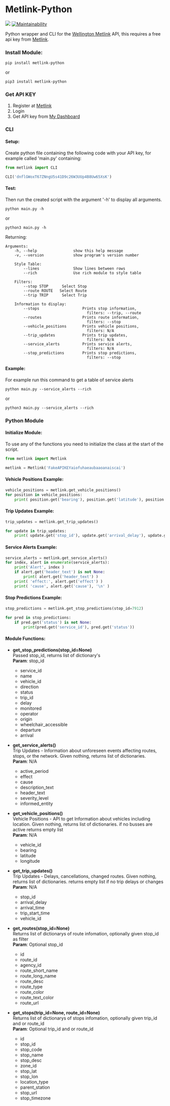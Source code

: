 # Metlink-Python
[![](https://github.com/HarryLudemann/Metlink-Python/workflows/pytests/badge.svg)]()
[![Maintainability](https://api.codeclimate.com/v1/badges/08e4dc1f109aaa6c4f75/maintainability)](https://codeclimate.com/github/HarryLudemann/Metlink-Python/maintainability)
   
Python wrapper and CLI for the [Wellington Metlink](https://gwrc-opendata.auth.ap-southeast-2.amazoncognito.com/signup?response_type=token&client_id=4bmn2icphpqls57ijr7k4okv55&redirect_uri=https://opendata.metlink.org.nz/index.html?action=login) API, this requires a free api key from [Metlink](https://gwrc-opendata.auth.ap-southeast-2.amazoncognito.com/signup?response_type=token&client_id=4bmn2icphpqls57ijr7k4okv55&redirect_uri=https://opendata.metlink.org.nz/index.html?action=login).

### Install Module:
```
pip install metlink-python
```
or
```
pip3 install metlink-python
```
### Get API KEY
1. Register at [Metlink](https://gwrc-opendata.auth.ap-southeast-2.amazoncognito.com/signup?response_type=token&client_id=4bmn2icphpqls57ijr7k4okv55&redirect_uri=https://opendata.metlink.org.nz/index.html?action=login)
2. Login
3. Get API key from [My Dashboard](https://opendata.metlink.org.nz/dashboard)

### CLI
#### Setup:
Create python file containing the following code with your API key, for example called 'main.py' containing:
```python
from metlink import CLI

CLI('dnflGWoxT67ZNngU5s41D9c26W3UUp4B8Uw65XsK')
```
#### Test:
Then run the created script with the argument '-h' to display all arguments.
```
python main.py -h
```
or 
```
python3 main.py -h
```
Returning:
```
Arguments:
    -h, --help                show this help message
    -v, --version             show program's version number

    Style Table:
        --lines               Show lines between rows
        --rich                Use rich module to style table

    Filters:
        --stop STOP      Select Stop
        --route ROUTE   Select Route
        --trip TRIP      Select Trip

    Information to display:
        --stops                   Prints stop information,
                                    filters: --trip, --route
        --routes                  Prints route information,
                                    filters: --stop
        --vehicle_positions       Prints vehicle positions,
                                    filters: N/A
        --trip_updates            Prints trip updates,
                                    filters: N/A
        --service_alerts          Prints service alerts,
                                    filters: N/A
        --stop_predictions        Prints stop predictions,
                                    filters: --stop
```
#### Example:
For example run this command to get a table of service alerts
```
python main.py --service_alerts --rich
```
or 
```
python3 main.py --service_alerts --rich
```
### Python Module
#### Initialize Module:
To use any of the functions you need to initialize the class at the start of the script.
```python
from metlink import Metlink

metlink = Metlink('FakeAPIKEYaiofuhaeaubaaoanaiscai')
```
#### Vehicle Positions Example:
```python
vehicle_positions = metlink.get_vehicle_positions()
for position in vehicle_positions:
    print( position.get('bearing'), position.get('latitude'), position.get('longitude') )
```
#### Trip Updates Example:
```python
trip_updates = metlink.get_trip_updates()

for update in trip_updates:
    print( update.get('stop_id'), update.get('arrival_delay'), update.get('arrival_time') )
```
#### Service Alerts Example:
```python
service_alerts = metlink.get_service_alerts()
for index, alert in enumerate(service_alerts):
    print('Alert', index )
    if alert.get('header_text') is not None:
        print( alert.get('header_text') )
    print( 'effect:', alert.get('effect') )
    print( 'cause', alert.get('cause'), '\n' )
```

#### Stop Predictions Example:
```python
stop_predictions = metlink.get_stop_predictions(stop_id=7912)

for pred in stop_predictions:
    if pred.get('status') is not None:
        print(pred.get('service_id'), pred.get('status'))
```

#### Module Functions:
* **get_stop_predictions(stop_id=None)**      
    Passed stop_id, returns list of dictionary's   
    **Param**: stop_id   
    * service_id
    * name
    * vehicle_id
    * direction
    * status
    * trip_id
    * delay
    * monitored
    * operator
    * origin
    * wheelchair_accessible
    * departure
    * arrival

* **get_service_alerts()**   
    Trip Updates - Information about unforeseen events affecting routes, stops, or the network. Given nothing, returns list of dictionaries.   
    **Param**: N/A   
    * active_period
    * effect
    * cause
    * description_text
    * header_text
    * severity_level
    * informed_entity

* **get_vehicle_positions()**   
    Vehicle Positions - API to get Information about vehicles including location. Given nothing, returns list of dictionaries. if no busses are active returns empty list   
    **Param**: N/A   
    * vehicle_id
    * bearing
    * latitude
    * longitude

* **get_trip_updates()**   
    Trip Updates - Delays, cancellations, changed routes. Given nothing, returns list of dictionaries. returns empty list if no trip delays or changes   
    **Param**: N/A   
    * stop_id
    * arrival_delay
    * arrival_time
    * trip_start_time
    * vehicle_id

* **get_routes(stop_id=None)**   
    Returns list of dictionarys of route infomation, optionally given stop_id as filter   
    **Param**: Optional stop_id   
    * id
    * route_id
    * agency_id
    * route_short_name
    * route_long_name
    * route_desc
    * route_type
    * route_color
    * route_text_color
    * route_url

* **get_stops(trip_id=None, route_id=None)**   
    Returns list of dictionarys of stops infomation, optionally given trip_id and or route_id   
    **Param**: Optional trip_id and or route_id
    * id
    * stop_id
    * stop_code
    * stop_name
    * stop_desc
    * zone_id
    * stop_lat
    * stop_lon
    * location_type
    * parent_station
    * stop_url
    * stop_timezone


